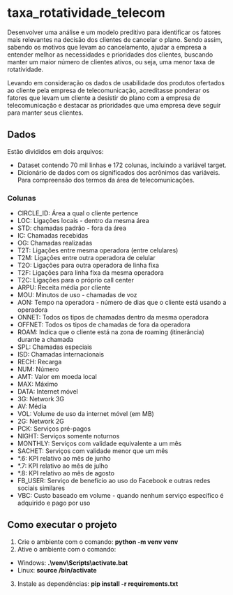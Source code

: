 # taxa_rotatividade_telecom

Desenvolver uma análise e um modelo preditivo para identificar os fatores mais relevantes na decisão dos clientes de cancelar o plano. Sendo assim, sabendo os motivos que levam ao cancelamento, ajudar a empresa a entender melhor as necessidades e prioridades dos clientes, buscando manter um maior número de clientes ativos, ou seja, uma menor taxa de rotatividade.

Levando em consideração os dados de usabilidade dos produtos ofertados ao cliente pela empresa de telecomunicação, acreditasse ponderar os fatores que levam um cliente a desistir do plano com a empresa de telecomunicação e destacar as prioridades que uma empresa deve seguir para manter seus clientes.

## Dados

Estão divididos em dois arquivos:

* Dataset contendo 70 mil linhas e 172 colunas, incluindo a variável target.
* Dicionário de dados com os significados dos acrônimos das variáveis. Para compreensão dos termos da área de telecomunicações.

### Colunas

* CIRCLE_ID: Área a qual o cliente pertence
* LOC: Ligações locais - dentro da mesma área
* STD: chamadas padrão - fora da área
* IC: Chamadas recebidas
* OG: Chamadas realizadas
* T2T: Ligações entre mesma operadora (entre celulares)
* T2M: Ligações entre outra operadora de celular
* T2O: Ligações para outra operadora de linha fixa
* T2F: Ligações para linha fixa da mesma operadora
* T2C: Ligações para o próprio call center
* ARPU: Receita média por cliente
* MOU: Minutos de uso - chamadas de voz
* AON: Tempo na operadora - número de dias que o cliente está usando a operadora
* ONNET: Todos os tipos de chamadas dentro da mesma operadora
* OFFNET: Todos os tipos de chamadas de fora da operadora
* ROAM: Indica que o cliente está na zona de roaming (itinerância) durante a chamada
* SPL: Chamadas especiais
* ISD: Chamadas internacionais
* RECH: Recarga
* NUM: Número
* AMT: Valor em moeda local
* MAX: Máximo
* DATA: Internet móvel
* 3G: Network 3G
* AV: Média
* VOL: Volume de uso da internet móvel (em MB)
* 2G: Network 2G
* PCK: Serviços pré-pagos
* NIGHT: Serviços somente noturnos
* MONTHLY: Serviços com validade equivalente a um mês
* SACHET: Serviços com validade menor que um mês
* *.6: KPI relativo ao mês de junho
* *.7: KPI relativo ao mês de julho
* *.8: KPI relativo ao mês de agosto
* FB_USER: Serviço de benefício ao uso do Facebook e outras redes sociais similares
* VBC: Custo baseado em volume - quando nenhum serviço específico é adquirido e pago por uso

## Como executar o projeto
1. Crie o ambiente com o comando:
**python -m venv venv**
2. Ative o ambiente com o comando:
* Windows: **.\venv\Scripts\activate.bat**
* Linux: **source <venv>/bin/activate**
3. Instale as dependências: **pip install -r requirements.txt**
